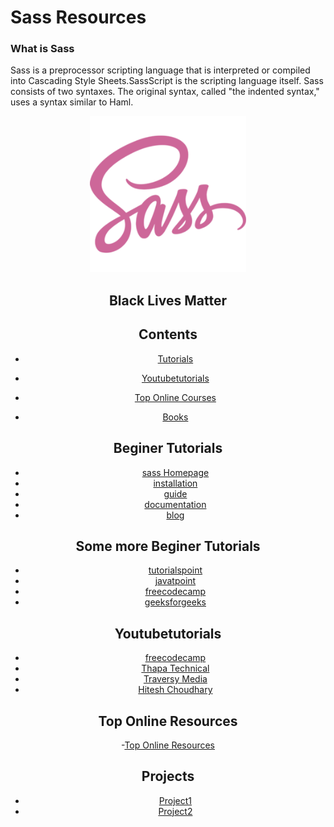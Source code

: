 # Sass Resources
### What is Sass
Sass is a preprocessor scripting language that is interpreted or compiled into Cascading Style Sheets.SassScript is the scripting language itself. Sass consists of two syntaxes. The original syntax, called "the indented syntax," uses a syntax similar to Haml. 

<div align="center">
	<code><img height="250" src="https://raw.githubusercontent.com/github/explore/80688e429a7d4ef2fca1e82350fe8e3517d3494d/topics/sass/sass.png"></code>
</div>
<div align="center">
	
## Black Lives Matter


## Contents

- [Tutorials](#beginer-tutorials)<br/> 

- [ Youtubetutorials](#beginer-tutorials)<br/> 

- [Top  Online Courses](#beginer-tutorials)<br/> 

- [Books](#beginer-tutorials)<br/> 

## Beginer Tutorials

- [sass Homepage ](https://sass-lang.com/)
- [installation](https://sass-lang.com/install)
- [guide](https://sass-lang.com/guide)
- [documentation](https://sass-lang.com/documentation)
- [blog](https://sass-lang.com/blog)

## Some more Beginer Tutorials
- [tutorialspoint](https://www.tutorialspoint.com/sass/index.htm)
- [javatpoint](https://www.javatpoint.com/sass-tutorial)
- [freecodecamp](https://www.freecodecamp.org/news/tag/sass/)
- [geeksforgeeks](https://www.geeksforgeeks.org/css-preprocessor-sass/)

## Youtubetutorials
-  [freecodecamp](https://www.youtube.com/watch?v=_a5j7KoflTs)
-  [Thapa Technical](https://www.youtube.com/watch?v=tEQOdFgUXI4)
-  [Traversy Media](https://www.youtube.com/watch?v=nu5mdN2JIwM)
-  [Hitesh Choudhary](https://www.youtube.com/watch?v=Mr-3DJMZMRY)

##  Top Online Resources
-[Top Online Resources](https://gitconnected.com/learn/sass)

## Projects
-  [Project1](https://www.youtube.com/watch?v=IFM9hbapeA0) 
-  [Project2](https://www.youtube.com/watch?v=pk-MEjUINjI) 
